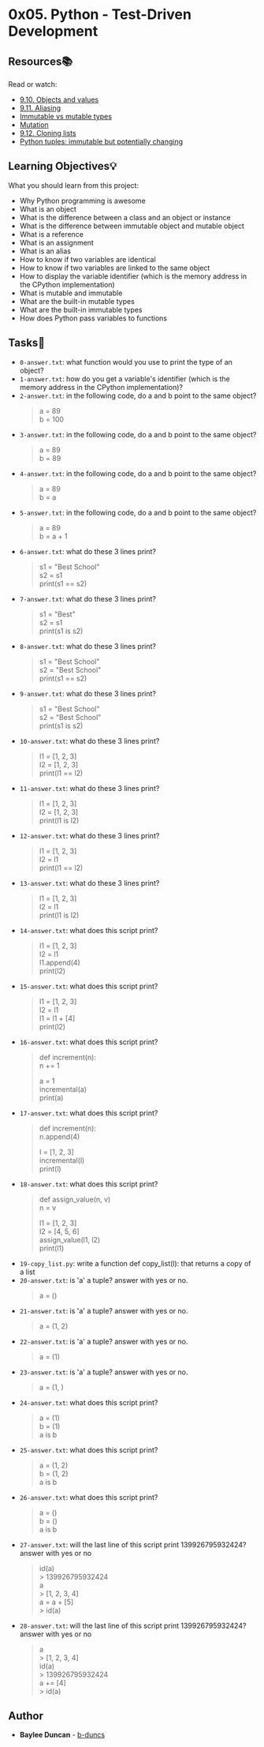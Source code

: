 # 0x05. Python - Test-Driven Development

## Resources:books:
Read or watch:
* [9.10. Objects and values](https://intranet.hbtn.io/rltoken/QviwZH0soAr7Muv_aH3g0g)  
* [9.11. Aliasing](https://intranet.hbtn.io/rltoken/0UzI_Te4hnqxpvwWFn2KKA)  
* [Immutable vs mutable types](https://intranet.hbtn.io/rltoken/YKkVykUr-p4BogE28hym-A)
* [Mutation](https://intranet.hbtn.io/rltoken/if0lOY9EiG_pAQNoF7TSnA)  
* [9.12. Cloning lists](https://intranet.hbtn.io/rltoken/pTtyIhiRFDoTNBKAfG65Bg)  
* [Python tuples: immutable but potentially changing](https://intranet.hbtn.io/rltoken/JTKb3-UE9d-TFHYcatbNSA)
  
## Learning Objectives:bulb:
What you should learn from this project:

* Why Python programming is awesome
* What is an object
* What is the difference between a class and an object or instance
* What is the difference between immutable object and mutable object
* What is a reference
* What is an assignment
* What is an alias
* How to know if two variables are identical
* How to know if two variables are linked to the same object
* How to display the variable identifier (which is the memory address in the CPython implementation)
* What is mutable and immutable
* What are the built-in mutable types
* What are the built-in immutable types
* How does Python pass variables to functions  

## Tasks:notebook:  

* `0-answer.txt`: what function would you use to print the type of an object? 
* `1-answer.txt`: how do you get a variable's identifier (which is the memory address in the CPython implementation)? 
* `2-answer.txt`: in the following code, do a and b point to the same object?
    > a = 89  
    > b = 100  
* `3-answer.txt`: in the following code, do a and b point to the same object?
    > a = 89  
    > b = 89  
* `4-answer.txt`: in the following code, do a and b point to the same object?
    > a = 89  
    > b = a  
* `5-answer.txt`: in the following code, do a and b point to the same object?
    > a = 89  
    > b = a + 1  
* `6-answer.txt`: what do these 3 lines print?
    > s1 = "Best School"  
    > s2 = s1  
    > print(s1 == s2)  
* `7-answer.txt`: what do these 3 lines print?
    > s1 = "Best"  
    > s2 = s1  
    > print(s1 is s2)  
* `8-answer.txt`: what do these 3 lines print?
    > s1 = "Best School"  
    > s2 = "Best School"  
    > print(s1 == s2)  
* `9-answer.txt`: what do these 3 lines print?
    > s1 = "Best School"  
    > s2 = "Best School"  
    > print(s1 is s2)  
* `10-answer.txt`: what do these 3 lines print?
    > l1 = [1, 2, 3]  
    > l2 = [1, 2, 3]  
    > print(l1 == l2)  
* `11-answer.txt`: what do these 3 lines print?
    > l1 = [1, 2, 3]  
    > l2 = [1, 2, 3]  
    > print(l1 is l2)  
* `12-answer.txt`: what do these 3 lines print?
    > l1 = [1, 2, 3]  
    > l2 = l1  
    > print(l1 == l2)  
* `13-answer.txt`: what do these 3 lines print?
    > l1 = [1, 2, 3]  
    > l2 = l1  
    > print(l1 is l2)  
* `14-answer.txt`: what does this script print?
    > l1 = [1, 2, 3]  
    > l2 = l1  
    > l1.append(4)  
    > print(l2)  
* `15-answer.txt`: what does this script print?
    > l1 = [1, 2, 3]  
    > l2 = l1  
    > l1 = l1 + [4]  
    > print(l2)  
* `16-answer.txt`: what does this script print?
    > def increment(n):  
    >   n += 1  
    >  
    > a = 1  
    > incremental(a)  
    > print(a)  
* `17-answer.txt`: what does this script print?
    > def increment(n):  
    >   n.append(4)  
    >  
    > l = [1, 2, 3]  
    > incremental(l)  
    > print(l)  
* `18-answer.txt`: what does this script print?
    > def assign_value(n, v)  
    >   n = v  
    >   
    > l1 = [1, 2, 3]  
    > l2 = [4, 5, 6]  
    > assign_value(l1, l2)  
    > print(l1)  
* `19-copy_list.py`: write a function def copy_list(l): that returns a copy of a list  
* `20-answer.txt`: is 'a' a tuple? answer with yes or no.
    > a = ()  
* `21-answer.txt`: is 'a' a tuple? answer with yes or no.
    > a = (1, 2)  
* `22-answer.txt`: is 'a' a tuple? answer with yes or no.
    > a = (1)  
* `23-answer.txt`: is 'a' a tuple? answer with yes or no.
    > a = (1, )  
* `24-answer.txt`: what does this script print?
    > a = (1)  
    > b = (1)  
    > a is b  
* `25-answer.txt`: what does this script print?
    > a = (1, 2)  
    > b = (1, 2)  
    > a is b  
* `26-answer.txt`: what does this script print?
    > a = ()  
    > b = ()  
    > a is b  
* `27-answer.txt`: will the last line of this script print 139926795932424? answer with yes or no
    > id(a)  
        > 139926795932424  
    > a  
        > [1, 2, 3, 4]  
    > a = a + [5]  
        > id(a)  
* `28-answer.txt`: will the last line of this script print 139926795932424? answer with yes or no
    > a  
        > [1, 2, 3, 4]  
    > id(a)  
        > 139926795932424  
    > a += [4]  
        > id(a)  
  

## Author
* **Baylee Duncan** - [b-duncs](https://github.com/b-duncs)
